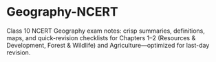 # Geography-NCERT
Class 10 NCERT Geography exam notes: crisp summaries, definitions, maps, and quick-revision checklists for Chapters 1–2 (Resources &amp; Development, Forest &amp; Wildlife) and Agriculture—optimized for last-day revision.
